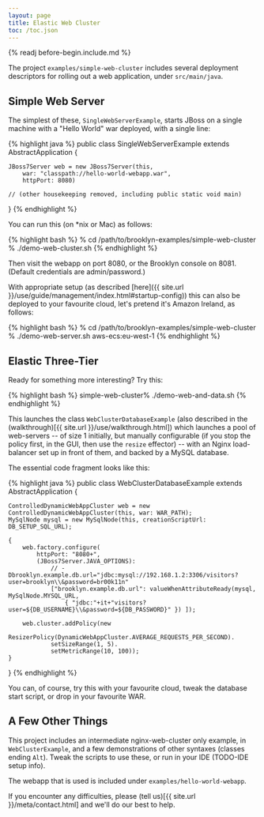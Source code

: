 ```yaml
---
layout: page
title: Elastic Web Cluster
toc: /toc.json
---
```


{% readj before-begin.include.md %}

The project ``examples/simple-web-cluster`` includes several deployment descriptors 
for rolling out a web application, under ``src/main/java``.

## Simple Web Server

The simplest of these, ``SingleWebServerExample``, starts JBoss on a single machine with a "Hello World" war deployed,
with a single line:

{% highlight java %}
public class SingleWebServerExample extends AbstractApplication {

    JBoss7Server web = new JBoss7Server(this, 
        war: "classpath://hello-world-webapp.war", 
        httpPort: 8080)
        
    // (other housekeeping removed, including public static void main)
     
}
{% endhighlight %}

You can run this (on *nix or Mac) as follows:

{% highlight bash %}
% cd /path/to/brooklyn-examples/simple-web-cluster
% ./demo-web-cluster.sh
{% endhighlight %}

Then visit the webapp on port 8080, or the Brooklyn console on 8081.  (Default credentials are admin/password.)

With appropriate setup (as described [here]({{ site.url }}/use/guide/management/index.html#startup-config)) 
this can also be deployed to your favourite cloud, let's pretend it's Amazon Ireland, as follows: 

{% highlight bash %}
% cd /path/to/brooklyn-examples/simple-web-cluster
% ./demo-web-server.sh aws-ecs:eu-west-1
{% endhighlight %}


## Elastic Three-Tier

Ready for something more interesting?  Try this:

{% highlight bash %}
simple-web-cluster% ./demo-web-and-data.sh
{% endhighlight %}

This launches the class ``WebClusterDatabaseExample`` (also described in the (walkthrough)[{{ site.url }}/use/walkthrough.html])
which launches a pool of web-servers -- of size 1 initially,
but manually configurable (if you stop the policy first, in the GUI, then use the ``resize`` effector) --
with an Nginx load-balancer set up in front of them, and backed by a MySQL database.

The essential code fragment looks like this:

{% highlight java %}
public class WebClusterDatabaseExample extends AbstractApplication {
    
    ControlledDynamicWebAppCluster web = new ControlledDynamicWebAppCluster(this, war: WAR_PATH);
    MySqlNode mysql = new MySqlNode(this, creationScriptUrl: DB_SETUP_SQL_URL);

    {
        web.factory.configure(
            httpPort: "8080+", 
            (JBoss7Server.JAVA_OPTIONS):
                // -Dbrooklyn.example.db.url="jdbc:mysql://192.168.1.2:3306/visitors?user=brooklyn\\&password=br00k11n"
                ["brooklyn.example.db.url": valueWhenAttributeReady(mysql, MySqlNode.MYSQL_URL,
                    { "jdbc:"+it+"visitors?user=${DB_USERNAME}\\&password=${DB_PASSWORD}" }) ]);

        web.cluster.addPolicy(new
            ResizerPolicy(DynamicWebAppCluster.AVERAGE_REQUESTS_PER_SECOND).
                setSizeRange(1, 5).
                setMetricRange(10, 100));
    }
}
{% endhighlight %}

You can, of course, try this with your favourite cloud, 
tweak the database start script, or drop in your favourite WAR.


## A Few Other Things

This project includes an intermediate nginx-web-cluster only example, 
in ``WebClusterExample``, and a few demonstrations of other syntaxes (classes ending ``Alt``).
Tweak the scripts to use these, or run in your IDE (TODO-IDE setup info).

The webapp that is used is included under ``examples/hello-world-webapp``.

If you encounter any difficulties, please (tell us)[{{ site.url }}/meta/contact.html] and we'll do our best to help.
